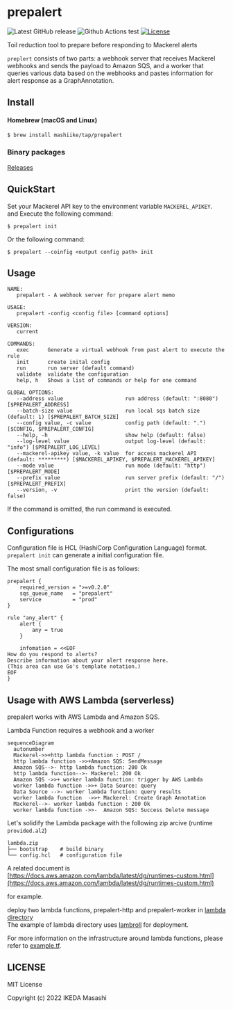 # prepalert

![Latest GitHub release](https://img.shields.io/github/release/mashiike/prepalert.svg)
![Github Actions test](https://github.com/mashiike/prepalert/workflows/Test/badge.svg?branch=main)
[![License](https://img.shields.io/badge/license-MIT-blue.svg)](https://github.com/mashiike/prepalert/blob/master/LICENSE)

Toil reduction tool to prepare before responding to Mackerel alerts

`preplert` consists of two parts: a webhook server that receives Mackerel webhooks and sends the payload to Amazon SQS, and a worker that queries various data based on the webhooks and pastes information for alert response as a GraphAnnotation.


## Install 

#### Homebrew (macOS and Linux)

```console
$ brew install mashiike/tap/prepalert
```

### Binary packages

[Releases](https://github.com/mashiike/prepalert/releases)

## QuickStart 

Set your Mackerel API key to the environment variable `MACKEREL_APIKEY`.  
and Execute the following command:

```shell
$ prepalert init 
```

Or the following command:
```shell 
$ prepalert --coinfig <output config path> init
```

## Usage 

```
NAME:
   prepalert - A webhook server for prepare alert memo

USAGE:
   prepalert -config <config file> [command options]

VERSION:
   current

COMMANDS:
   exec      Generate a virtual webhook from past alert to execute the rule
   init      create inital config
   run       run server (default command)
   validate  validate the configuration
   help, h   Shows a list of commands or help for one command

GLOBAL OPTIONS:
   --address value                    run address (default: ":8080") [$PREPALERT_ADDRESS]
   --batch-size value                 run local sqs batch size (default: 1) [$PREPALERT_BATCH_SIZE]
   --config value, -c value           config path (default: ".") [$CONFIG, $PREPALERT_CONFIG]
   --help, -h                         show help (default: false)
   --log-level value                  output log-level (default: "info") [$PREPALERT_LOG_LEVEL]
   --mackerel-apikey value, -k value  for access mackerel API (default: *********) [$MACKEREL_APIKEY, $PREPALERT_MACKEREL_APIKEY]
   --mode value                       run mode (default: "http") [$PREPALERT_MODE]
   --prefix value                     run server prefix (default: "/") [$PREPALERT_PREFIX]
   --version, -v                      print the version (default: false)
```

If the command is omitted, the run command is executed.

## Configurations

Configuration file is HCL (HashiCorp Configuration Language) format. `prepalert init` can generate a initial configuration file.

The most small configuration file is as follows:
```hcl
prepalert {
    required_version = ">=v0.2.0"
    sqs_queue_name   = "prepalert"
    service          = "prod"
}

rule "any_alert" {
    alert {
        any = true
    }

    infomation = <<EOF
How do you respond to alerts?
Describe information about your alert response here.
(This area can use Go's template notation.)
EOF
}
```

## Usage with AWS Lambda (serverless)

prepalert works with AWS Lambda and Amazon SQS.

Lambda Function requires a webhook and a worker


```mermaid
sequenceDiagram
  autonumber
  Mackerel->>+http lambda function : POST /
  http lambda function ->>+Amazon SQS: SendMessage
  Amazon SQS-->- http lambda function: 200 Ok
  http lambda function-->- Mackerel: 200 Ok
  Amazon SQS ->>+ worker lambda function: trigger by AWS Lambda
  worker lambda function ->>+ Data Source: query
  Data Source -->- worker lambda function: query results
  worker lambda function  ->>+ Mackerel: Create Graph Annotation
  Mackerel-->- worker lambda function : 200 Ok
  worker lambda function ->>-  Amazon SQS: Success Delete message
```


Let's solidify the Lambda package with the following zip arcive (runtime `provided.al2`)

```
lambda.zip
├── bootstrap    # build binary
└── config.hcl   # configuration file
```

A related document is [https://docs.aws.amazon.com/lambda/latest/dg/runtimes-custom.html](https://docs.aws.amazon.com/lambda/latest/dg/runtimes-custom.html)

for example.

deploy two lambda functions, prepalert-http and prepalert-worker in [lambda directory](lambda/)  
The example of lambda directory uses [lambroll](https://github.com/fujiwara/lambroll) for deployment.

For more information on the infrastructure around lambda functions, please refer to [example.tf](lambda/example.tf).

## LICENSE

MIT License

Copyright (c) 2022 IKEDA Masashi
